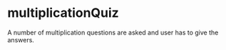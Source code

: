 # multiplicationQuiz
A number of multiplication questions are asked and user has to give the answers.
